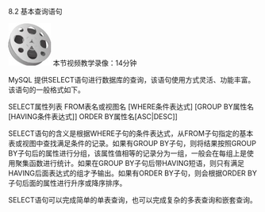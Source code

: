 ### 
  8.2 基本查询语句


<img class="my_markdown" class="h-pic" src="../images/Figure-0222-192.jpg" style="width:86px;  height: 86px; "/> 本节视频教学录像：14分钟

MySQL 提供SELECT语句进行数据库的查询，该语句使用方式灵活、功能丰富。该语句的一般格式如下。

&#13;
    SELECT属性列表&#13;
    FROM表名或视图名&#13;
    [WHERE条件表达式]&#13;
    [GROUP BY属性名[HAVING条件表达式]]&#13;
    ORDER BY属性名[ASC|DESC]]&#13;

SELECT语句的含义是根据WHERE子句的条件表达式，从FROM子句指定的基本表或视图中查找满足条件的记录。如果有GROUP BY子句，则将结果按照GROUP BY子句后的属性进行分组，该属性值相等的记录分为一组，一般会在每组上是使用聚集函数进行统计。如果在GROUP BY子句后带HAVING短语，则只有满足HAVING后面表达式的组才予输出。如果有ORDER BY子句，则会根据ORDER BY子句后面的属性进行升序或降序排序。

SELECT语句可以完成简单的单表查询，也可以完成复杂的多表查询和嵌套查询。

